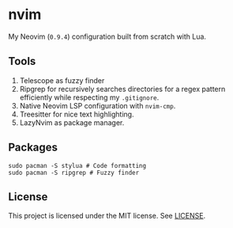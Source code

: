 # nvim

My Neovim (`0.9.4`) configuration built from scratch with Lua.

## Tools

1. Telescope as fuzzy finder
2. Ripgrep for recursively searches directories for a regex pattern efficiently
   while respecting my `.gitignore`.
3. Native Neovim LSP configuration with `nvim-cmp`.
4. Treesitter for nice text highlighting.
5. LazyNvim as package manager.

## Packages

```
sudo pacman -S stylua # Code formatting
sudo pacman -S ripgrep # Fuzzy finder
```

## License

This project is licensed under the MIT license. See [LICENSE](./LICENSE).
